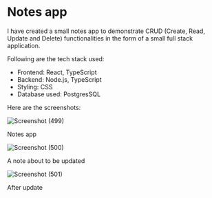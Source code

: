 <h1>Notes app</h1>

<p>I have created a small notes app to demonstrate CRUD (Create, Read, Update and Delete) functionalities in the form of a small full stack application.</p>
<p>Following are the tech stack used:
<ul>
  <li>Frontend: React, TypeScript</li>
  <li>Backend: Node.js, TypeScript</li>
  <li>Styling: CSS</li>
  <li>Database used: PostgresSQL</li>
</ul></p>

<p>Here are the screenshots:</p>

![Screenshot (499)](https://github.com/user-attachments/assets/cc21880c-8a3c-4fd3-ab77-7db7a1f9af46)
<caption>Notes app</caption><br>

![Screenshot (500)](https://github.com/user-attachments/assets/84d4a60c-68ae-42a0-b8da-5b359c6863f0)
<caption>A note about to be updated</caption>
<br>

![Screenshot (501)](https://github.com/user-attachments/assets/18e47493-f959-4c18-a186-f917376987f0)
<caption>After update</caption>
